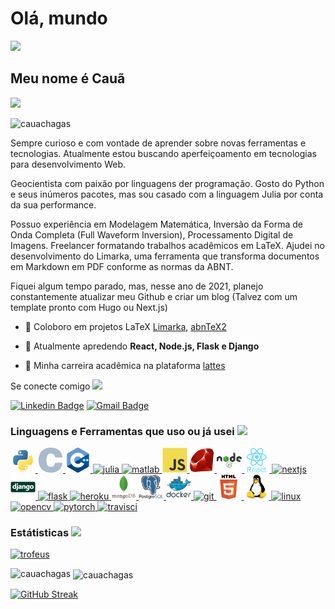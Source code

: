 # Olá, mundo 

![](https://raw.githubusercontent.com/MartinHeinz/MartinHeinz/master/wave.gif) 

## Meu nome é Cauã 
<img src = "https://media0.giphy.com/media/KDDpcKigbfFpnejZs6/giphy.gif?cid=ecf05e47oy6f4zjs8g1qoiystc56cu7r9tb8a1fe76e05oty&rid=giphy.gif" width = 100px>

![cauachagas](https://komarev.com/ghpvc/?username=cauachagas&label=Visualização%20do%20Perfil&color=0e75b6&style=plastic)

Sempre curioso e com vontade de aprender sobre novas ferramentas e tecnologias. Atualmente estou buscando aperfeiçoamento em tecnologias para  desenvolvimento Web. 

Geocientista com paixão por linguagens der programação. Gosto do Python e seus inúmeros pacotes, mas sou casado com a linguagem Julia por conta da sua performance. 

Possuo experiência em Modelagem Matemática, Inversão da Forma de Onda Completa (Full Waveform Inversion), Processamento Digital de Imagens. Freelancer formatando trabalhos acadêmicos em LaTeX. Ajudei no desenvolvimento do Limarka, uma ferramenta que transforma documentos em Markdown em PDF conforme as normas da ABNT.

Fiquei algum tempo parado, mas, nesse ano de 2021, planejo constantemente atualizar meu Github e criar um blog (Talvez com um template pronto com Hugo ou Next.js)


- 👯 Coloboro em projetos LaTeX [Limarka](https://github.com/abntex/limarka), [abnTeX2](https://github.com/abntex/limarka)

- 🌱 Atualmente apredendo **React, Node.js, Flask e Django**

- 📄 Minha carreira acadêmica na plataforma [lattes](http://lattes.cnpq.br/1045414178246229)


Se conecte comigo <img src='https://raw.githubusercontent.com/ShahriarShafin/ShahriarShafin/main/Assets/handshake.gif' width="100px"> </h2>
<p align = 'center'>

[![Linkedin Badge](https://img.shields.io/static/v1?message=caua-chagas-santos&logo=linkedin&labelColor=1182c3&color=1182c3&logoColor=white&label=%20)](https://www.linkedin.com/in/caua-chagas-santos/) 
[![Gmail Badge](https://img.shields.io/static/v1?message=caua.geof@gmail.com&logo=gmail&labelColor=C14438&color=C14438&logoColor=white&label=%20)](mailto:caua.geof@gmail.com)


### Linguagens e Ferramentas que uso ou já usei <img src = "https://media2.giphy.com/media/QssGEmpkyEOhBCb7e1/giphy.gif?cid=ecf05e47a0n3gi1bfqntqmob8g9aid1oyj2wr3ds3mg700bl&rid=giphy.gif" width = 50px> </h2>

<p align="left">

<a href="https://www.python.org" target="_blank"> <img src="https://raw.githubusercontent.com/devicons/devicon/master/icons/python/python-original.svg" alt="python" width="40" height="40"/> </a>
<a href="https://www.cprogramming.com/" target="_blank"> <img src="https://raw.githubusercontent.com/devicons/devicon/master/icons/c/c-original.svg" alt="c" width="40" height="40"/> </a> 
<a href="https://www.w3schools.com/cpp/" target="_blank"> <img src="https://raw.githubusercontent.com/devicons/devicon/master/icons/cplusplus/cplusplus-original.svg" alt="cplusplus" width="40" height="40"/> </a> 
<a href="https://julialang.org/" target="_blank"> <img src="https://raw.githubusercontent.com/PapirusDevelopmentTeam/papirus-icon-theme/master/Papirus/22x22/apps/julia.svg" alt="julia" width="40" height="40"/> </a> 
<a href="https://www.mathworks.com/" target="_blank"> <img src="https://raw.githubusercontent.com/simple-icons/simple-icons/master/icons/mathworks.svg" alt="matlab" width="40" height="40"/> </a> 
<a href="https://developer.mozilla.org/en-US/docs/Web/JavaScript" target="_blank"> <img src="https://raw.githubusercontent.com/devicons/devicon/master/icons/javascript/javascript-original.svg" alt="javascript" width="40" height="40"/> </a> 
<a href="https://www.ruby-lang.org/en/" target="_blank"> <img src="https://raw.githubusercontent.com/devicons/devicon/master/icons/ruby/ruby-original.svg" alt="ruby" width="40" height="40"/> </a> 
<a href="https://nodejs.org" target="_blank"> <img src="https://raw.githubusercontent.com/devicons/devicon/master/icons/nodejs/nodejs-original-wordmark.svg" alt="nodejs" width="40" height="40"/> </a> 
<a href="https://reactjs.org/" target="_blank"> <img src="https://raw.githubusercontent.com/devicons/devicon/master/icons/react/react-original-wordmark.svg" alt="react" width="40" height="40"/> </a> 
<a href="https://nextjs.org/" target="_blank"> <img src="https://cdn.worldvectorlogo.com/logos/nextjs-3.svg" alt="nextjs" width="40" height="40"/> </a> 
<a href="https://www.djangoproject.com/" target="_blank"> <img src="https://raw.githubusercontent.com/devicons/devicon/master/icons/django/django-original.svg" alt="django" width="40" height="40"/> </a> 
<a href="https://www.docker.com/" target="_blank"> <a href="https://flask.palletsprojects.com/" target="_blank"> <img src="https://www.vectorlogo.zone/logos/pocoo_flask/pocoo_flask-icon.svg" alt="flask" width="40" height="40"/> </a> 
<a href="https://heroku.com" target="_blank"> <img src="https://www.vectorlogo.zone/logos/heroku/heroku-icon.svg" alt="heroku" width="40" height="40"/> </a> 
<a href="https://www.mongodb.com/" target="_blank"> <img src="https://raw.githubusercontent.com/devicons/devicon/master/icons/mongodb/mongodb-original-wordmark.svg" alt="mongodb" width="40" height="40"/> </a>
<a href="https://www.postgresql.org" target="_blank"> <img src="https://raw.githubusercontent.com/devicons/devicon/master/icons/postgresql/postgresql-original-wordmark.svg" alt="postgresql" width="40" height="40"/> </a>
<a href="https://www.docker.com/" target="_blank"> <img src="https://raw.githubusercontent.com/devicons/devicon/master/icons/docker/docker-original-wordmark.svg" alt="docker" width="40" height="40"/> </a> 
<a href="https://git-scm.com/" target="_blank"> <img src="https://www.vectorlogo.zone/logos/git-scm/git-scm-icon.svg" alt="git" width="40" height="40"/> </a> 
<a href="https://www.w3.org/html/" target="_blank"> <img src="https://raw.githubusercontent.com/devicons/devicon/master/icons/html5/html5-original-wordmark.svg" alt="html5" width="40" height="40"/> </a> 
<a href="https://www.linux.org/" target="_blank"> <img src="https://raw.githubusercontent.com/devicons/devicon/master/icons/linux/linux-original.svg" alt="linux" width="40" height="40"/> </a> 
<a href="https://jupyter.org/" target="_blank"> <img src="https://jupyter.org/assets/main-logo.svg" alt="linux" width="40" height="40"/> </a>
<a href="https://opencv.org/" target="_blank"> <img src="https://www.vectorlogo.zone/logos/opencv/opencv-icon.svg" alt="opencv" width="40" height="40"/> </a> </a>
<a href="https://pytorch.org/" target="_blank"> <img src="https://www.vectorlogo.zone/logos/pytorch/pytorch-icon.svg" alt="pytorch" width="40" height="40"/> </a> 
<a href="https://travis-ci.org" target="_blank"> <img src="https://www.vectorlogo.zone/logos/travis-ci/travis-ci-icon.svg" alt="travisci" width="40" height="40"/> </a>
</p>

### Estátisticas <img src='https://media1.giphy.com/media/du3J3cXyzhj75IOgvA/giphy.gif?cid=ecf05e47x2g034i9pzwtzzsd3xgg2w9nr94t4tflbbgo3008&rid=giphy.gif' width='75px'> 


[![trofeus](https://github-profile-trophy.vercel.app/?username=cauachagas)](https://github.com/cauachagas/github-profile-trophy)

<p><img align="left" src="https://github-readme-stats.vercel.app/api/top-langs?username=cauachagas&show_icons=true&locale=pt-br&layout=compact" alt="cauachagas" /></p>

<p>&nbsp;<img align="center" src="https://github-readme-stats.vercel.app/api?username=cauachagas&show_icons=true&locale=pt-br" alt="cauachagas" /></p>

[![GitHub Streak](https://github-readme-streak-stats.herokuapp.com/?user=cauachagas&locale=pt-br)](https://github.com/DenverCoder1/github-readme-streak-stats)
